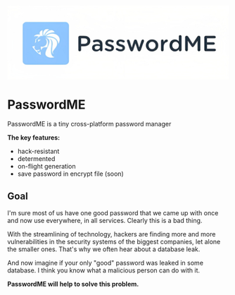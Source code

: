 <img align="center" width="1300px" width="400px" src="./assets/img/logo.png">

# PasswordME

PasswordME is a tiny cross-platform password manager

**The key features:**
- hack-resistant
- determented
- on-flight generation
- save password in encrypt file (soon)

## Goal
I'm sure most of us have one good password that we came up with once and now use everywhere, in all services. 
Clearly this is a bad thing.

With the streamlining of technology, hackers are finding more and more vulnerabilities in the security systems of the biggest companies, let alone the smaller ones. That's why we often hear about a database leak.

And now imagine if your only "good" password was leaked in some database. I think you know what a malicious person can do with it.

**PasswordME will help to solve this problem.**
